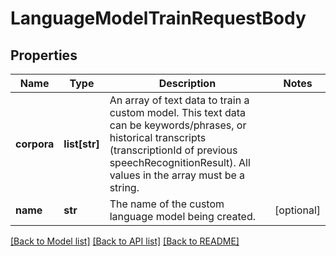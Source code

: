 # LanguageModelTrainRequestBody

## Properties
Name | Type | Description | Notes
------------ | ------------- | ------------- | -------------
**corpora** | **list[str]** | An array of text data to train a custom model. This text data can be keywords/phrases, or historical transcripts (transcriptionId of previous speechRecognitionResult). All values in the array must be a string.       | 
**name** | **str** | The name of the custom language model being created.  | [optional] 

[[Back to Model list]](../README.md#documentation-for-models) [[Back to API list]](../README.md#documentation-for-api-endpoints) [[Back to README]](../README.md)


